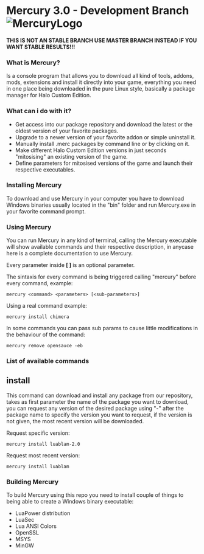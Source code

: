 
# Mercury 3.0 - Development Branch ![MercuryLogo](https://i.imgur.com/4BoDBJ9.png)

**THIS IS NOT AN STABLE BRANCH USE MASTER BRANCH INSTEAD IF YOU WANT STABLE RESULTS!!!**

### What is Mercury?
Is a console program that allows you to download all kind of tools, addons, mods, extensions and install it directly into your game, everything you need in one place being downloaded in the pure Linux style, basically a package manager for Halo Custom Edition.

### What can i do with it?
 - Get access into our package repository and download the latest or the oldest version of your favorite packages.
 - Upgrade to a newer version of your favorite addon or simple uninstall it.
 - Manually install .merc packages by command line or by clicking on it.
 - Make different Halo Custom Edition versions in just seconds "mitosising" an existing version of the game.
 - Define parameters for mitosised versions of the game and launch their respective executables.

### Installing Mercury
To download and use Mercury in your computer you have to download Windows binaries usually located in the "bin" folder and run Mercury.exe in your favorite command prompt.

### Using Mercury
You can run Mercury in any kind of terminal, calling the Mercury executable will show available commands and their respective description, in anycase here is a complete documentation to use Mercury.

Every parameter inside **[ ]** is an optional parameter.

The sintaxis for every command is being triggered calling "mercury" before every command, example:
```
mercury <command> <parameters> [<sub-parameters>]
```
Using a real command example:
```
mercury install chimera
```
In some commands you can pass sub params to cause little modifications in the behaviour of the command:
```
mercury remove opensauce -eb
```

### List of available commands

## install
This command can download and install any package from our repository, takes as first parameter the name of the package you want to download, you can request any version of the desired package using "-" after the package name to specify the version you want to request, if the version is not given, the most recent version will be downloaded.

Request specific version:
```
mercury install luablam-2.0
```
Request most recent version:
```
mercury install luablam
```

### Building Mercury
To build Mercury using this repo you need to install couple of things to being able to create a Windows binary executable:
 
- LuaPower distribution
- LuaSec
- Lua ANSI Colors
- OpenSSL
- MSYS
- MinGW
